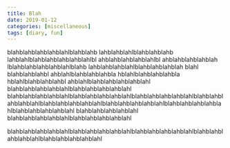 ```yaml
---
title: Blah
date: 2019-01-12
categories: [miscellaneous]
tags: [diary, fun]
---
```


blahblahblahblahblahlblahblahb lahblahblahlblahblahblahb lahblahlblahblahblahblahblahlbl ahblahblahblahblahlbl ahblahblahblahblah lblahblahblahblahblahlblahb lahblahblahblahlblahblahblahblah blahl
blahblahblahbl ahblahlblahblahblahbla hblahlblahblahblahbla hblahlblahblahblahbl ahblahlblahblahblahblahblahl blahblahblahblahblahlblahblahblahblahblahl
blahblahblahblahblahlblahblahblahblahblahlblahblahblahblahblahlblahblahblahblahblahlblahblahblahblahblahlblahblahblahblahblahlblahblahblahblahblahlblahblahblahblahblahl
blahblahblahblahblahl
blahblahblahblahblahlblahblahblahblahblahl



blahblahblahblahblahlblahblahblahblahblahlblahblahblahblahblahlblahblahblahblahblahlblahblahblahblahblahl